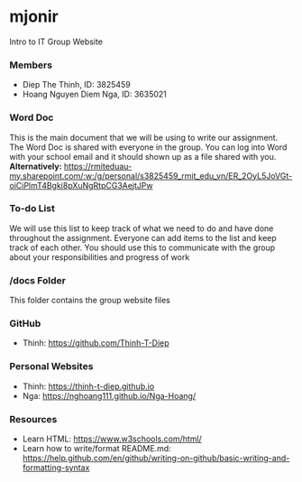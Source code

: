 # mjonir
Intro to IT Group Website

### Members
- Diep The Thinh, ID: 3825459
- Hoang Nguyen Diem Nga, ID: 3635021

### Word Doc
This is the main document that we will be using to write our assignment. The Word Doc is shared with everyone in the group. You can log into Word with your school email and it should shown up as a file shared with you.
**Alternatively:** https://rmiteduau-my.sharepoint.com/:w:/g/personal/s3825459_rmit_edu_vn/ER_2OyL5JoVGt-oiCiPlmT4Bgki8pXuNgRtpCG3AejtJPw

### To-do List
We will use this list to keep track of what we need to do and have done throughout the assignment. Everyone can add items to the list and keep track of each other. You should use this to communicate with the group about your responsibilities and progress of work

### /docs Folder
This folder contains the group website files

### GitHub
- Thinh: https://github.com/Thinh-T-Diep

### Personal Websites
- Thinh: https://thinh-t-diep.github.io
- Nga: https://nghoang111.github.io/Nga-Hoang/ 

### Resources
- Learn HTML: https://www.w3schools.com/html/
- Learn how to write/format README.md: https://help.github.com/en/github/writing-on-github/basic-writing-and-formatting-syntax

